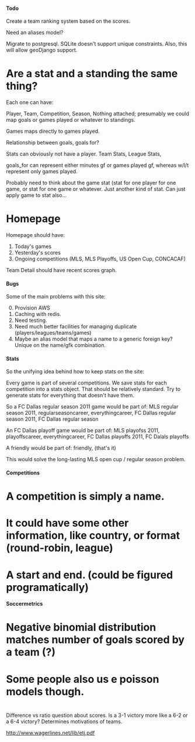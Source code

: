 
#### Todo

Create a team ranking system based on the scores.

Need an aliases model?

Migrate to postgresql. SQLite doesn't support unique constraints. Also, this will allow geoDjango support.

# Are a stat and a standing the same thing?

Each one can have:

Player, Team, Competition, Season, Nothing attached; presumably we could map goals or games played or whatever to standings.

Games maps directly to games played.

Relationship between goals, goals for?

Stats can obviously not have a player. Team Stats, League Stats, 

goals_for can represent either minutes gf or games played gf, whereas w/l/t represent only games played.

Probably need to think about the game stat (stat for one player for one game, or stat for one game or whatever. Just another kind of stat. Can just apply game to stat also...






# Homepage

Homepage should have:
1. Today's games
2. Yesterday's scores
3. Ongoing competitions (MLS, MLS Playoffs, US Open Cup, CONCACAF)


Team Detail should have recent scores graph.


#### Bugs

Some of the main problems with this site:

0. Provision AWS
1. Caching with redis.
2. Need testing.
3. Need much better facilities for managing duplicate (players/leagues/teams/games)
4. Maybe an alias model that maps a name to a generic foreign key? Unique on the name/gfk combination.


#### Stats

So the unifying idea behind how to keep stats on the site:

Every game is part of several competitions. We save stats for each competition into a stats object. That should be relatively standard. 
Try to generate stats for everything that doesn't have them.

So a FC Dallas regular season  2011 game would be part of:
MLS regular season 2011, regularseasoncareer, everythingcareer, FC Dallas regular season 2011, FC Dallas regular season

An FC Dallas playoff game would be part of:
MLS playofss 2011, playoffscareer, everythingcareer, FC Dallas playoffs 2011, FC Dalals playoffs

A friendly would be part of:
friendly, (that's it)

This would solve the long-lasting MLS open cup / regular season problem.

#### Competitions 

# A competition is simply a name.
# It could have some other information, like country, or format (round-robin, league)
# A start and end. (could be figured programatically)


#### Soccermetrics

# Negative binomial distribution matches number of goals scored by a team (?)
# Some people also us e poisson models though.
# 
Difference vs ratio question about scores.
Is a 3-1 victory more like a 6-2 or a 6-4 victory?
Determines motivations of teams.

http://www.wagerlines.net/lib/etj.pdf
